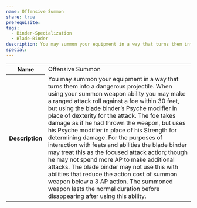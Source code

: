 ```yaml
---
name: Offensive Summon
share: true
prerequisite: 
tags:
  - Binder-Specialization
  - Blade-Binder
description: You may summon your equipment in a way that turns them into a dangerous projectile. When using your summon weapon ability you may make a ranged attack roll against a foe within 30 feet, but using the blade binder’s Psyche modifier in place of dexterity for the attack. The foe takes damage as if he had thrown the weapon, but uses his Psyche modifier in place of his Strength for determining damage. For the purposes of interaction with feats and abilities the blade binder may treat this as the focused attack action; though he may not spend more AP to make additional attacks. The blade binder may not use this with abilities that reduce the action cost of summon weapon below a 3 AP action. The summoned weapon lasts the normal duration before disappearing after using this ability.
special: 
---
```


<p><span style="overflow-x: auto;"><table><tbody><tr><th>Name</th><td>Offensive Summon</td></tr><tr><th>Description</th><td>You may summon your equipment in a way that turns them into a dangerous projectile. When using your summon weapon ability you may make a ranged attack roll against a foe within 30 feet, but using the blade binder’s Psyche modifier in place of dexterity for the attack. The foe takes damage as if he had thrown the weapon, but uses his Psyche modifier in place of his Strength for determining damage. For the purposes of interaction with feats and abilities the blade binder may treat this as the focused attack action; though he may not spend more AP to make additional attacks. The blade binder may not use this with abilities that reduce the action cost of summon weapon below a 3 AP action. The summoned weapon lasts the normal duration before disappearing after using this ability.</td></tr></tbody></table></span></p>